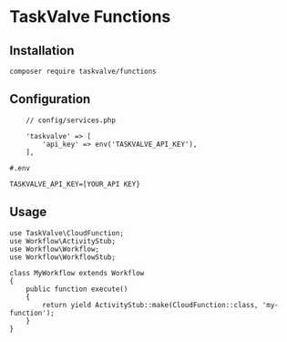 # TaskValve Functions

## Installation

```
composer require taskvalve/functions
```

## Configuration

```
    // config/services.php

    'taskvalve' => [
        'api_key' => env('TASKVALVE_API_KEY'),
    ],
```

```
#.env

TASKVALVE_API_KEY=[YOUR_API KEY}
```

## Usage

```
use TaskValve\CloudFunction;
use Workflow\ActivityStub;
use Workflow\Workflow;
use Workflow\WorkflowStub;

class MyWorkflow extends Workflow
{
    public function execute()
    {
        return yield ActivityStub::make(CloudFunction::class, 'my-function');
    }
}
```
